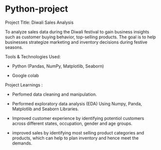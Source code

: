 # Python-project
Project Title: Diwali Sales Analysis

To analyze sales data during the Diwali festival to gain business insights such as customer buying behavior, top-selling products. The goal is to help businesses strategize marketing and inventory decisions during festive seasons.

Tools & Technologies Used:

- Python (Pandas, NumPy, Matplotlib, Seaborn)

- Google colab

Project Learnings :

- Perfomed data cleaning and manipulation.

- Performed exploratory data analysis (EDA) Using Numpy, Panda, Matplotlib and Seaborn Libraries.

- Improved customer experience by identifying potentiol customers across different states, occupation, gender and age groups.

- improved sales by identifying most selling product categories and products, which can help to plan inventory and hence meet the demands.
